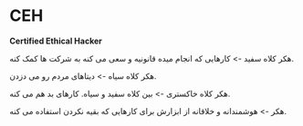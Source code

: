 CEH
===

<b>Certified Ethical Hacker</b>

هکر کلاه سفید -> کارهایی که انجام میده قانونیه و سعی می کنه به شرکت ها کمک کنه.

هکر کلاه سیاه -> دیتاهای مردم رو می دزدن.

هکر کلاه خاکستری -> بین کلاه سفید و سیاه. کارهای بد هم می کنه.

هکر -> هوشمندانه و خلاقانه از ابزارش برای کارهایی که بقیه نکردن استفاده می کنه.
